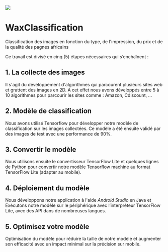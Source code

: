 ![]("bg.png")



# WaxClassification
Classification des images en fonction du type, de l'impression, du prix et de la qualité des pagnes africains

Ce travail est divisé en cinq (5) étapes nécessaires qui s’enchaînent :

## 1. La collecte des images
Il s'agit du développement d'algorithmes qui parcourent plusieurs sites web et grattent des images en 2D. A cet effet nous avons développés entre 5 à 10 algorithmes pour parcourir les sites comme : Amazon, Cdiscount, ...
 
## 2. Modèle de classification
Nous avons utilisé Tensorflow pour développer notre modèle de classification sur les images collectées. Ce modèle a été ensuite validé par des images de test avec une performance de 90%.

## 3. Convertir le modèle
Nous utilisons ensuite le convertisseur TensorFlow Lite et quelques lignes de Python pour convertir notre modèle Tensorflow machine au format TensorFlow Lite (adapter au mobile).

## 4. Déploiement du modèle
Nous développons notre application à l'aide *Android Studio* en Java et Exécutons notre modèle sur le périphérique avec l’interpréteur TensorFlow Lite, avec des API dans de nombreuses langues.

## 5. Optimisez votre modèle
Optimisation du modèle pour réduire la taille de notre modèle et augmenter son efficacité avec un impact minimal sur la précision sur mobile.
